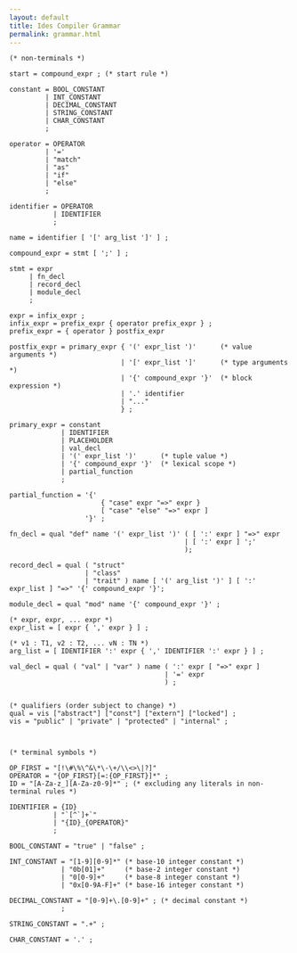 ```yaml
---
layout: default
title: Ides Compiler Grammar
permalink: grammar.html
---
```



    (* non-terminals *)

    start = compound_expr ; (* start rule *)

    constant = BOOL_CONSTANT 
             | INT_CONSTANT 
             | DECIMAL_CONSTANT 
             | STRING_CONSTANT
             | CHAR_CONSTANT
             ;

    operator = OPERATOR
             | '='
             | "match"
             | "as"
             | "if"
             | "else"
             ;

    identifier = OPERATOR
               | IDENTIFIER
               ;

    name = identifier [ '[' arg_list ']' ] ;

    compound_expr = stmt [ ';' ] ;

    stmt = expr
         | fn_decl
         | record_decl
         | module_decl
         ;

    expr = infix_expr ;
    infix_expr = prefix_expr { operator prefix_expr } ;
    prefix_expr = { operator } postfix_expr

    postfix_expr = primary_expr { '(' expr_list ')'      (* value arguments *)
                                | '[' expr_list ']'      (* type arguments *)
                                | '{' compound_expr '}'  (* block expression *)
                                | '.' identifier
                                | "..."
                                } ;

    primary_expr = constant
                 | IDENTIFIER
                 | PLACEHOLDER
                 | val_decl
                 | '(' expr_list ')'      (* tuple value *)
                 | '{' compound_expr '}'  (* lexical scope *)
                 | partial_function
                 ;

    partial_function = '{' 
                           { "case" expr "=>" expr } 
                           [ "case" "else" "=>" expr ]
                       '}' ;

    fn_decl = qual "def" name '(' expr_list ')' ( [ ':' expr ] "=>" expr
                                                | [ ':' expr ] ';'
                                                );

    record_decl = qual ( "struct" 
                       | "class" 
                       | "trait" ) name [ '(' arg_list ')' ] [ ':' expr_list ] "=>" '{' compound_expr '}';

    module_decl = qual "mod" name '{' compound_expr '}' ;

    (* expr, expr, ... expr *)
    expr_list = [ expr { ',' expr } ] ;

    (* v1 : T1, v2 : T2, ... vN : TN *)
    arg_list = [ IDENTIFIER ':' expr { ',' IDENTIFIER ':' expr } ] ;

    val_decl = qual ( "val" | "var" ) name ( ':' expr [ "=>" expr ]
                                           | '=' expr
                                           ) ;


    (* qualifiers (order subject to change) *)
    qual = vis ["abstract"] ["const"] ["extern"] ["locked"] ;
    vis = "public" | "private" | "protected" | "internal" ;



    (* terminal symbols *)

    OP_FIRST = "[!\#\%\^&\*\-\+/\\<>\|?]"
    OPERATOR = "{OP_FIRST}[=:{OP_FIRST}]*" ;
    ID = "[A-Za-z_][A-Za-z0-9]*" ; (* excluding any literals in non-terminal rules *)

    IDENTIFIER = {ID}
               | "`[^`]+`"
               | "{ID}_{OPERATOR}"
               ;

    BOOL_CONSTANT = "true" | "false" ;

    INT_CONSTANT = "[1-9][0-9]*" (* base-10 integer constant *)
                 | "0b[01]+"     (* base-2 integer constant *)
                 | "0[0-9]+"     (* base-8 integer constant *)
                 | "0x[0-9A-F]+" (* base-16 integer constant *)

    DECIMAL_CONSTANT = "[0-9]+\.[0-9]+" ; (* decimal constant *)
                 ;

    STRING_CONSTANT = ".+" ;

    CHAR_CONSTANT = '.' ;

